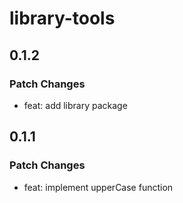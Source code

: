 # library-tools

## 0.1.2

### Patch Changes

- feat: add library package

## 0.1.1

### Patch Changes

- feat: implement upperCase function
